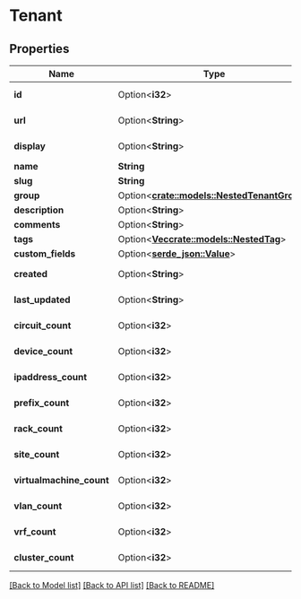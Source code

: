 # Tenant

## Properties

Name | Type | Description | Notes
------------ | ------------- | ------------- | -------------
**id** | Option<**i32**> |  | [optional][readonly]
**url** | Option<**String**> |  | [optional][readonly]
**display** | Option<**String**> |  | [optional][readonly]
**name** | **String** |  | 
**slug** | **String** |  | 
**group** | Option<[**crate::models::NestedTenantGroup**](NestedTenantGroup.md)> |  | [optional]
**description** | Option<**String**> |  | [optional]
**comments** | Option<**String**> |  | [optional]
**tags** | Option<[**Vec<crate::models::NestedTag>**](NestedTag.md)> |  | [optional]
**custom_fields** | Option<[**serde_json::Value**](.md)> |  | [optional]
**created** | Option<**String**> |  | [optional][readonly]
**last_updated** | Option<**String**> |  | [optional][readonly]
**circuit_count** | Option<**i32**> |  | [optional][readonly]
**device_count** | Option<**i32**> |  | [optional][readonly]
**ipaddress_count** | Option<**i32**> |  | [optional][readonly]
**prefix_count** | Option<**i32**> |  | [optional][readonly]
**rack_count** | Option<**i32**> |  | [optional][readonly]
**site_count** | Option<**i32**> |  | [optional][readonly]
**virtualmachine_count** | Option<**i32**> |  | [optional][readonly]
**vlan_count** | Option<**i32**> |  | [optional][readonly]
**vrf_count** | Option<**i32**> |  | [optional][readonly]
**cluster_count** | Option<**i32**> |  | [optional][readonly]

[[Back to Model list]](../README.md#documentation-for-models) [[Back to API list]](../README.md#documentation-for-api-endpoints) [[Back to README]](../README.md)


